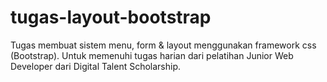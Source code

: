 # tugas-layout-bootstrap
Tugas membuat sistem menu, form &amp; layout menggunakan framework css (Bootstrap). Untuk memenuhi tugas harian dari pelatihan Junior Web Developer dari Digital Talent Scholarship.
